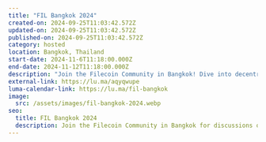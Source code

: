 ```yaml
---
title: "FIL Bangkok 2024"
created-on: 2024-09-25T11:03:42.572Z
updated-on: 2024-09-25T11:03:42.572Z
published-on: 2024-09-25T11:03:42.572Z
category: hosted
location: Bangkok, Thailand
start-date: 2024-11-6T11:18:00.000Z
end-date: 2024-11-12T11:18:00.000Z
description: "Join the Filecoin Community in Bangkok! Dive into decentralized AI infrastructure, DePIN, and the data economy with the Filecoin community in Bangkok, ahead of Devcon. Set in the heart of Thailand, Filecoin Foundation will have dynamic programming, major announcements, and networking opportunities. Seize this opportunity to help shape the future of Filecoin and contribute to the next chapter of a better internet."
external-link: https://lu.ma/aqyqwupe
luma-calendar-link: https://lu.ma/fil-bangkok
image:
  src: /assets/images/fil-bangkok-2024.webp
seo:
  title: FIL Bangkok 2024
  description: Join the Filecoin Community in Bangkok for discussions on decentralized AI, DePIN, and the data economy. Network, hear major announcements, and shape the future of Filecoin ahead of Devcon.
---
```

